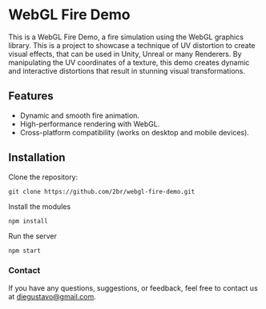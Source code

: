 # WebGL Fire Demo
This is a WebGL Fire Demo, a fire simulation using the WebGL graphics library. This is a project to showcase a technique of UV distortion to create visual effects, that can be used in Unity, Unreal or many Renderers. By manipulating the UV coordinates of a texture, this demo creates dynamic and interactive distortions that result in stunning visual transformations.

## Features
- Dynamic and smooth fire animation.
- High-performance rendering with WebGL.
- Cross-platform compatibility (works on desktop and mobile devices).


## Installation
Clone the repository:
```
git clone https://github.com/2br/webgl-fire-demo.git
```

Install the modules
```
npm install
```
Run the server
```
npm start
```

### Contact
If you have any questions, suggestions, or feedback, feel free to contact us at diegustavo@gmail.com.